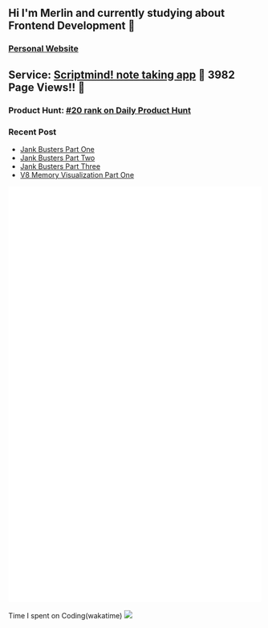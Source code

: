 ## Hi I'm Merlin and currently studying about Frontend Development 👋
### [Personal Website](https://resetmerlin.onrender.com/)
## Service: [Scriptmind! note taking app](https://scripmind.com/) 🎉 3982 Page Views!! 🎉
### Product Hunt: [#20 rank on Daily Product Hunt ](https://www.producthunt.com/products/scriptmind)
### Recent Post
- [Jank Busters Part One](https://blog-two-bay-48.vercel.app/posts/Jank-Busters-Part-One)
- [Jank Busters Part Two](https://blog-two-bay-48.vercel.app/posts/Jank-Busters-Part-Two)
- [Jank Busters Part Three](https://blog-two-bay-48.vercel.app/posts/Jank-Busters-Part-Three)
- [V8 Memory Visualization Part One](https://blog-two-bay-48.vercel.app/posts/V8-Memory-Visualization-Part-One)

![Metrics](/github-metrics.svg)

Time I spent on Coding(wakatime)
<img src="https://wakatime.com/share/@60e4818e-19d5-478c-9922-4c7fe3366bc4/211a56c1-d8f3-4a4f-b590-978a5a38994e.svg"/>

